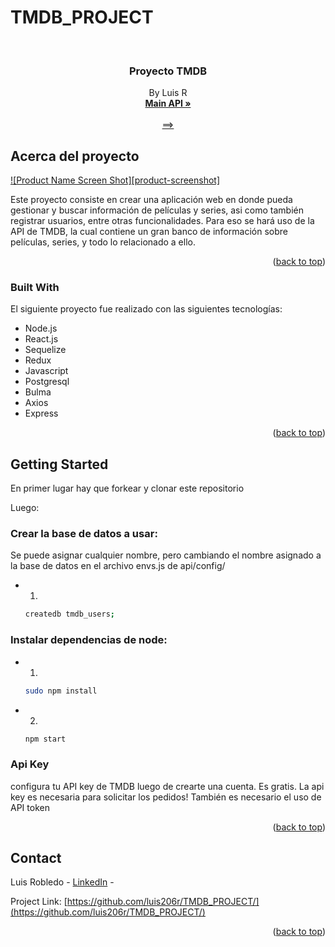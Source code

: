 # TMDB_PROJECT

<!-- Improved compatibility of back to top link: See: https://github.com/othneildrew/Best-README-Template/pull/73 -->
<a name="readme-top"></a>
<!--
*** Thanks for checking out the Best-README-Template. If you have a suggestion
*** that would make this better, please fork the repo and create a pull request
*** or simply open an issue with the tag "enhancement".
*** Don't forget to give the project a star!
*** Thanks again! Now go create something AMAZING! :D
-->



<!-- PROJECT SHIELDS -->
<!--
*** I'm using markdown "reference style" links for readability.
*** Reference links are enclosed in brackets [ ] instead of parentheses ( ).
*** See the bottom of this document for the declaration of the reference variables
*** for contributors-url, forks-url, etc. This is an optional, concise syntax you may use.
*** https://www.markdownguide.org/basic-syntax/#reference-style-links
-->

<!-- PROJECT LOGO -->
<br />
<div align="center">

  <h3 align="center">Proyecto TMDB</h3>

  <p align="center">
    By Luis R
    <br />
    <a href="https://developer.themoviedb.org/reference/intro/getting-started"><strong>Main API »</strong></a>
    <br />
    <br />
    <a href="https://developer.themoviedb.org/reference/intro/getting-started"> ==> </a>
  </p>
</div>



<!-- ABOUT THE PROJECT -->
## Acerca del proyecto

[![Product Name Screen Shot][product-screenshot]](https://example.com)

Este proyecto consiste en crear una aplicación web en donde pueda gestionar y buscar información de películas y series, asi como también registrar usuarios, entre otras funcionalidades. Para eso se hará uso de la API de TMDB, la cual contiene un gran banco de información sobre películas, series, y todo lo relacionado a ello. 

<p align="right">(<a href="#readme-top">back to top</a>)</p>



### Built With

El siguiente proyecto fue realizado con las siguientes tecnologías:

* Node.js
* React.js
* Sequelize
* Redux
* Javascript
* Postgresql
* Bulma
* Axios
* Express

<p align="right">(<a href="#readme-top">back to top</a>)</p>



<!-- GETTING STARTED -->
## Getting Started

En primer lugar hay que forkear y clonar este repositorio

Luego:

### Crear la base de datos a usar:

Se puede asignar cualquier nombre, pero cambiando el nombre asignado a la base de datos en el archivo envs.js de api/config/

* 1)
  ```sh
  createdb tmdb_users;
  ```

### Instalar dependencias de node:

* 1)
  ```sh
  sudo npm install
  ```
* 2)
  ```sh
  npm start
  ```
### Api Key

configura tu API key de TMDB luego de crearte una cuenta. Es gratis.
La api key es necesaria para solicitar los pedidos!
También es necesario el uso de API token

<p align="right">(<a href="#readme-top">back to top</a>)</p>

<!-- CONTACT -->
## Contact

Luis Robledo - [LinkedIn](https://www.linkedin.com/in/luis-robledo-7723a01b6/) - 

Project Link: [https://github.com/luis206r/TMDB_PROJECT/](https://github.com/luis206r/TMDB_PROJECT/)

<p align="right">(<a href="#readme-top">back to top</a>)</p>

